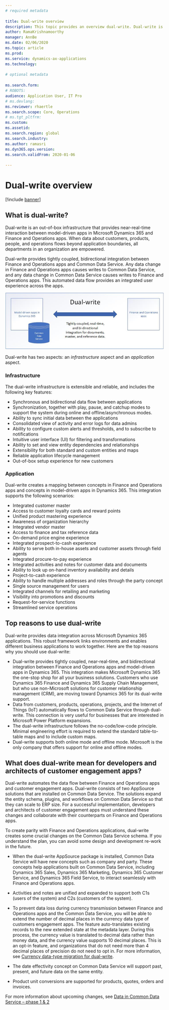 ```yaml
---
# required metadata

title: Dual-write overview
description: This topic provides an overview dual-write. Dual-write is an infrastructure that provides near-real-time interaction between Microsoft Dynamics 365 model-driven apps and Finance and Operations apps.
author: RamaKrishnamoorthy
manager: AnnBe
ms.date: 02/06/2020
ms.topic: article
ms.prod: 
ms.service: dynamics-ax-applications
ms.technology: 

# optional metadata

ms.search.form: 
# ROBOTS: 
audience: Application User, IT Pro
# ms.devlang: 
ms.reviewer: rhaertle
ms.search.scope: Core, Operations
# ms.tgt_pltfrm: 
ms.custom: 
ms.assetid: 
ms.search.region: global
ms.search.industry: 
ms.author: ramasri
ms.dyn365.ops.version: 
ms.search.validFrom: 2020-01-06

---
```


# Dual-write overview

[!include [banner](../../includes/banner.md)]



## What is dual-write?

Dual-write is an out-of-box infrastructure that provides near-real-time interaction between model-driven apps in Microsoft Dynamics 365 and Finance and Operations apps. When data about customers, products, people, and operations flows beyond application boundaries, all departments in an organization are empowered.

Dual-write provides tightly coupled, bidirectional integration between Finance and Operations apps and Common Data Service. Any data change in Finance and Operations apps causes writes to Common Data Service, and any data change in Common Data Service causes writes to Finance and Operations apps. This automated data flow provides an integrated user experience across the apps.

![Data relationship between apps](media/dual-write-overview.jpg)

Dual-write has two aspects: an *infrastructure* aspect and an *application* aspect.

### Infrastructure

The dual-write infrastructure is extensible and reliable, and includes the following key features:

+ Synchronous and bidirectional data flow between applications
+ Synchronization, together with play, pause, and catchup modes to support the system during online and offline/asynchronous modes.
+ Ability to sync initial data between the applications
+ Consolidated view of activity and error logs for data admins
+ Ability to configure custom alerts and thresholds, and to subscribe to notifications
+ Intuitive user interface (UI) for filtering and transformations
+ Ability to set and view entity dependencies and relationships
+ Extensibility for both standard and custom entities and maps
+ Reliable application lifecycle management
+ Out-of-box setup experience for new customers

### Application

Dual-write creates a mapping between concepts in Finance and Operations apps and concepts in model-driven apps in Dynamics 365. This integration supports the following scenarios:

+ Integrated customer master
+ Access to customer loyalty cards and reward points
+ Unified product mastering experience
+ Awareness of organization hierarchy
+ Integrated vendor master
+ Access to finance and tax reference data
+ On-demand price engine experience
+ Integrated prospect-to-cash experience
+ Ability to serve both in-house assets and customer assets through field agents
+ Integrated procure-to-pay experience
+ Integrated activities and notes for customer data and documents
+ Ability to look up on-hand inventory availability and details
+ Project-to-cash experience
+ Ability to handle multiple addresses and roles through the party concept
+ Single source management for users
+ Integrated channels for retailing and marketing
+ Visibility into promotions and discounts
+ Request-for-service functions
+ Streamlined service operations

## Top reasons to use dual-write

Dual-write provides data integration across Microsoft Dynamics 365 applications. This robust framework links environments and enables different business applications to work together. Here are the top reasons why you should use dual-write:

+ Dual-write provides tightly coupled, near-real-time, and bidirectional integration between Finance and Operations apps and model-driven apps in Dynamics 365. This integration makes Microsoft Dynamics 365 the one-stop shop for all your business solutions. Customers who use Dynamics 365 Finance and Dynamics 365 Supply Chain Management, but who use non-Microsoft solutions for customer relationship management (CRM), are moving toward Dynamics 365 for its dual-write support.
+ Data from customers, products, operations, projects, and the Internet of Things (IoT) automatically flows to Common Data Service through dual-write. This connection is very useful for businesses that are interested in Microsoft Power Platform expansions.
+ The dual-write infrastructure follows the no-code/low-code principle. Minimal engineering effort is required to extend the standard table-to-table maps and to include custom maps.
+ Dual-write supports both online mode and offline mode. Microsoft is the only company that offers support for online and offline modes.

## What does dual-write mean for developers and architects of customer engagement apps?

Dual-write automates the data flow between Finance and Operations apps and customer engagement apps.
Dual-write consists of two AppSource solutions that are installed on Common Data Service. The solutions expand the entity schema, plugins, and workflows on Common Data Service so that they can scale to ERP size. For a successful implementation, developers and architects of customer engagement apps must understand these changes and collaborate with their counterparts on Finance and Operations apps.

To create parity with Finance and Operations applications, dual-write creates some crucial changes on the Common Data Service schema. If you understand the plan, you can avoid some design and development re-work in the future.

+ When the dual-write AppSource package is installed, Common Data Service will have new concepts such as company and party. These concepts help applications built on Common Data Service, including Dynamics 365 Sales, Dynamics 365 Marketing, Dynamics 365 Customer Service, and Dynamics 365 Field Service, to interact seamlessly with Finance and Operations apps.

+ Activities and notes are unified and expanded to support both C1s (users of the system) and C2s (customers of the system).

+ To prevent data loss during currency transmission between Finance and Operations apps and the Common Data Service, you will be able to extend the number of decimal places in the currency data type of customers engagement apps. The feature auto-translates existing records to the new extended state at the metadata layer. During this process, the currency value is translated to decimal data rather than money data, and the currency value supports 10 decimal places. This is an opt-in feature, and organizations that do not need more than 4 decimal places of precision do not need to opt in. For more information, see [Currency data-type migration for dual-write](currrency-decimal-places).

+ The date effectivity concept on Common Data Service will support past, present, and future data on the same entity.

+ Product unit conversions are supported for products, quotes, orders and invoices.

For more information about upcoming changes, see [Data in Common Data Service – phase 1 & 2](https://docs.microsoft.com/dynamics365-release-plan/2020wave1/finance-operations-crossapp-capabilities/data-common-data-service-phase-1-2)

